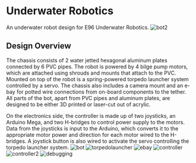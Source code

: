 # Underwater Robotics
An underwater robot design for E96 Underwater Robotics.
![bot2](https://github.com/massiveg00se/underwater-robotics/assets/54300503/232a1b7a-fc27-4abf-b7cf-2bdedb37556a)

## Design Overview
The chassis consists of 2 water jetted hexagonal aluminum plates connected by 6 PVC pipes. The robot is powered by 4 bilge pump motors, which are attached using shrouds and mounts that attach to the PVC. Mounted on top of the robot is a spring-powered torpedo launcher system controlled by a servo. The chassis also includes a camera mount and an e-bay for potted wire connections from on-board components to the tether. All parts of the bot, apart from PVC pipes and aluminum plates, are designed to be either 3D printed or laser-cut out of acrylic.

On the electronics side, the controller is made up of two joysticks, an Arduino Mega, and two H-bridges to control power supply to the motors. Data from the joysticks is input to the Arduino, which converts it to the appropriate motor power and direction for each motor wired to the H-bridges. A joystick button is also wired to activate the servo controlling the torpedo launcher system.
![bot](https://github.com/massiveg00se/underwater-robotics/assets/54300503/41d18c79-44e8-4c1c-bbbf-0108cc3c960d)
![torpedolauncher](https://github.com/massiveg00se/underwater-robotics/assets/54300503/cad6eb3b-bc4d-4139-b5f3-ef5ee1383d74)
![ebay](https://github.com/massiveg00se/underwater-robotics/assets/54300503/fe2c6f2a-79cf-46b6-a3ed-32369dd6c34a)
![controller](https://github.com/massiveg00se/underwater-robotics/assets/54300503/38cd1083-ce36-4ffe-adce-f9a59e5b02e1)
![controller2](https://github.com/massiveg00se/underwater-robotics/assets/54300503/56249d4a-c4de-44f8-9764-d67b72b5b329)
![debugging](https://github.com/massiveg00se/underwater-robotics/assets/54300503/7b8ebb40-86f9-465e-9049-cac7331bcc7e)
